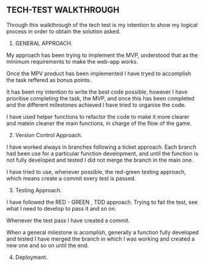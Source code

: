 ## TECH-TEST WALKTHROUGH

Through this walkthrough of the tech test is my intention to show my logical process in order to obtain the solution asked.

1. GENERAL APPROACH.

My approach has been trying to implement the MVP, understood that as the minimum requirements to make the web-app works.

Once the MPV product has been implemented I have tryed to accomplish the task reffered as bonus points. 

It has been my intention to write the best code possible, however I have prioritise completing the task, the MVP, and once this has been completed and the different milestones achieved I have tried to organise the code.

I have used helper functions to refactor the code to make it more clearer and matein cleaner the main functions, in charge of the flow of the game.

2. Version Control Approach.

I have worked always in branches following a ticket approach. 
Each branch had been use for a particular function development, and until the function is not fully developed and tested I did not merge the branch in the main one.

I have tried to use, whenever possible, the red-green testing approach, which means create a commit every test is passed.

3. Testing Approach.

I have followed the RED - GREEN , TDD approach. Trying to fail the test, see what I need to develop to pass it and so on.

Whenever the test pass I have created a commit.

When a general milestone is acomplish, generally a function fully developed and tested I have merged the branch in which I was working and created a new one and so on until the end.

4. Deployment.









